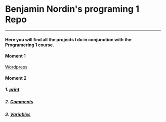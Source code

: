 #  Benjamin Nordin's programing 1 Repo #

***

#### Here you will find all the projects I do in conjunction with the Programering 1 course. ####

#### Moment 1 ####

[Wordpress](https://wp.benjaminnordin.se/)

#### Moment 2 ####
##### 1. [print](./moment2/print/code.md) #####
##### 2. [Comments](./moment2/comments/code.md) #####
##### 3. [Variables](./moment2/variables/code.md) #####
